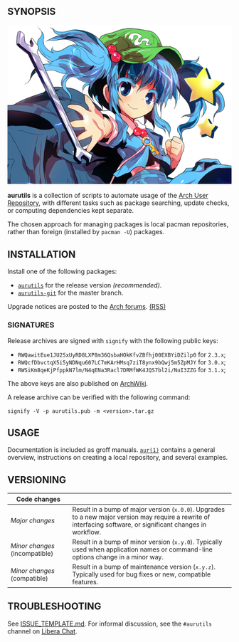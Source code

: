 ## SYNOPSIS
  
![logo](06Nitori1.png)

__aurutils__ is a collection of scripts to automate usage of the [Arch
User Repository](https://wiki.archlinux.org/index.php/Arch_User_Repository), 
with different tasks such as package searching, update checks, or computing 
dependencies kept separate.

The chosen approach for managing packages is local pacman
repositories, rather than foreign (installed by `pacman -U`)
packages.
  
## INSTALLATION

Install one of the following packages:

* [`aurutils`](https://aur.archlinux.org/packages/aurutils) for the
release version _(recommended)_.
* [`aurutils-git`](https://aur.archlinux.org/packages/aurutils-git)
for the master branch.

Upgrade notices are posted to the 
[Arch forums](https://bbs.archlinux.org/viewtopic.php?id=210621).
[(RSS)](https://bbs.archlinux.org/extern.php?action=feed&tid=210621&type=atom)

### SIGNATURES

Release archives are signed with `signify` with the following public keys:

* `RWQawitEue1JU2SxUyRD8LXP8m36QsbaHOkKfvZBfhj00EXBYiDZilp0` for `2.3.x`;
* `RWQcfDbvctqX5i5yNDNqu607LC7mKArHMsq7ziT8ynx9bQwj5m5ZpMJY` for `3.0.x`;
* `RWSiKm8qeKjPfppkN7lm/N4qENa3Racl7DRMfWK4JQS7bl2i/NuI3ZZG` for `3.1.x`;

The above keys are also published on [ArchWiki](https://wiki.archlinux.org/index.php/User:Alad#Signing_keys).

A release archive can be verified with the following command:
```
signify -V -p aurutils.pub -m <version>.tar.gz
```

## USAGE

Documentation is included as groff manuals. [`aur(1)`](man1/aur.1) contains a
general overview, instructions on creating a local repository, and
several examples.

## VERSIONING

|Code changes||
|----|----|
|*Major changes*|Result in a bump of major version (`x.0.0`). Upgrades to a new major version may require a rewrite of interfacing software, or significant changes in workflow.|
|*Minor changes* (incompatible)|Result in a bump of minor version (`x.y.0`). Typically used when application names or command-line options change in a minor way.|
|*Minor changes* (compatible)|Result in a bump of maintenance version (`x.y.z`). Typically used for bug fixes or new, compatible features.|

## TROUBLESHOOTING

See [ISSUE_TEMPLATE.md](ISSUE_TEMPLATE.md). For informal discussion, see the
`#aurutils` channel on [Libera Chat](https://libera.chat/).
  
